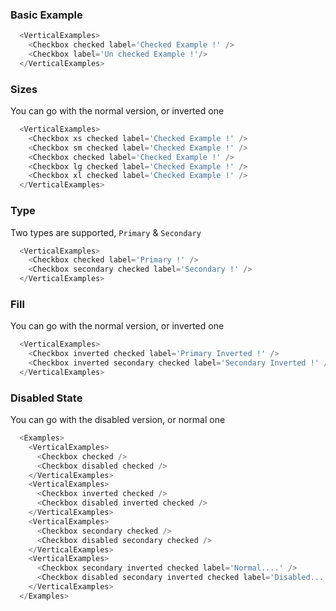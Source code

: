 ### Basic Example

```js
  <VerticalExamples>
    <Checkbox checked label='Checked Example !' />
    <Checkbox label='Un checked Example !'/>
  </VerticalExamples>
```

### Sizes
You can go with the normal version, or inverted one
```js
  <VerticalExamples>
    <Checkbox xs checked label='Checked Example !' />
    <Checkbox sm checked label='Checked Example !' />
    <Checkbox checked label='Checked Example !' />
    <Checkbox lg checked label='Checked Example !' />
    <Checkbox xl checked label='Checked Example !' />
  </VerticalExamples>
```

### Type
Two types are supported, `Primary` &amp; `Secondary`
```js
  <VerticalExamples>
    <Checkbox checked label='Primary !' />
    <Checkbox secondary checked label='Secondary !' />
  </VerticalExamples>
```

### Fill
You can go with the normal version, or inverted one
```js
  <VerticalExamples>
    <Checkbox inverted checked label='Primary Inverted !' />
    <Checkbox inverted secondary checked label='Secondary Inverted !' />
  </VerticalExamples>
```


### Disabled State
You can go with the disabled version, or normal one
```js
  <Examples>
    <VerticalExamples>
      <Checkbox checked />
      <Checkbox disabled checked />
    </VerticalExamples>
    <VerticalExamples>
      <Checkbox inverted checked />
      <Checkbox disabled inverted checked />
    </VerticalExamples>
    <VerticalExamples>
      <Checkbox secondary checked />
      <Checkbox disabled secondary checked />
    </VerticalExamples>
    <VerticalExamples>
      <Checkbox secondary inverted checked label='Normal....' />
      <Checkbox disabled secondary inverted checked label='Disabled....' />
    </VerticalExamples>
  </Examples>
```